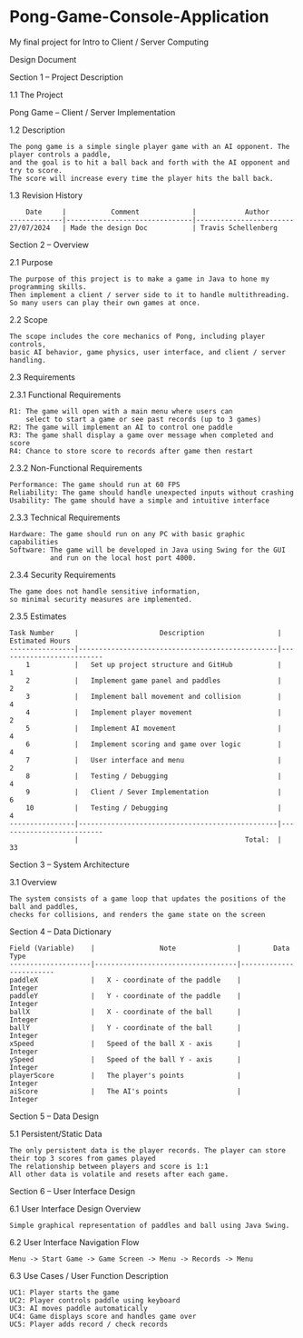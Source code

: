 # Pong-Game-Console-Application
My final project for Intro to Client / Server Computing

Design Document  

Section 1 – Project Description  

1.1 The Project 

Pong Game – Client / Server Implementation 

1.2 Description 

    The pong game is a simple single player game with an AI opponent. The player controls a paddle, 
    and the goal is to hit a ball back and forth with the AI opponent and try to score. 
    The score will increase every time the player hits the ball back.  
    

1.3 Revision History 

        Date     |           Comment             |            Author
    -------------|-------------------------------|------------------------
    27/07/2024   | Made the design Doc           | Travis Schellenberg 
             

Section 2 – Overview 

2.1 Purpose 

    The purpose of this project is to make a game in Java to hone my programming skills. 
    Then implement a client / server side to it to handle multithreading. 
    So many users can play their own games at once. 

2.2 Scope 

    The scope includes the core mechanics of Pong, including player controls, 
    basic AI behavior, game physics, user interface, and client / server handling.   
 

2.3 Requirements  

2.3.1 Functional Requirements 

    R1: The game will open with a main menu where users can
        select to start a game or see past records (up to 3 games) 
    R2: The game will implement an AI to control one paddle  
    R3: The game shall display a game over message when completed and score 
    R4: Chance to store score to records after game then restart 

2.3.2 Non-Functional Requirements 

    Performance: The game should run at 60 FPS 
    Reliability: The game should handle unexpected inputs without crashing 
    Usability: The game should have a simple and intuitive interface 

2.3.3 Technical Requirements  

    Hardware: The game should run on any PC with basic graphic capabilities 
    Software: The game will be developed in Java using Swing for the GUI
              and run on the local host port 4000.  

2.3.4 Security Requirements 

    The game does not handle sensitive information, 
    so minimal security measures are implemented. 

2.3.5 Estimates  

    Task Number     |                    Description                  |         Estimated Hours
    ----------------|-------------------------------------------------|--------------------------
        1           |   Set up project structure and GitHub           |               1
        2           |   Implement game panel and paddles              |               2
        3           |   Implement ball movement and collision         |               4
        4           |   Implement player movement                     |               2
        5           |   Implement AI movement                         |               4
        6           |   Implement scoring and game over logic         |               4
        7           |   User interface and menu                       |               2
        8           |   Testing / Debugging                           |               4
        9           |   Client / Sever Implementation                 |               6
        10          |   Testing / Debugging                           |               4
    ----------------|-------------------------------------------------|--------------------------
                    |                                         Total:  |               33

Section 3 – System Architecture  

3.1 Overview  

    The system consists of a game loop that updates the positions of the ball and paddles, 
    checks for collisions, and renders the game state on the screen 

Section 4 – Data Dictionary  

    Field (Variable)    |                Note               |        Data Type
    --------------------|-----------------------------------|------------------------
    paddleX             |   X - coordinate of the paddle    |        Integer
    paddleY             |   Y - coordinate of the paddle    |        Integer
    ballX               |   X - coordinate of the ball      |        Integer
    ballY               |   Y - coordinate of the ball      |        Integer
    xSpeed              |   Speed of the ball X - axis      |        Integer
    ySpeed              |   Speed of the ball Y - axis      |        Integer
    playerScore         |   The player's points             |        Integer
    aiScore             |   The AI's points                 |        Integer


Section 5 – Data Design 

5.1 Persistent/Static Data 

    The only persistent data is the player records. The player can store their top 3 scores from games played
    The relationship between players and score is 1:1  
    All other data is volatile and resets after each game.  

Section 6 – User Interface Design  

6.1 User Interface Design Overview 

    Simple graphical representation of paddles and ball using Java Swing. 

6.2 User Interface Navigation Flow 

    Menu -> Start Game -> Game Screen -> Menu -> Records -> Menu  

6.3 Use Cases / User Function Description 

    UC1: Player starts the game 
    UC2: Player controls paddle using keyboard 
    UC3: AI moves paddle automatically 
    UC4: Game displays score and handles game over 
    UC5: Player adds record / check records 

 

 

 

 
